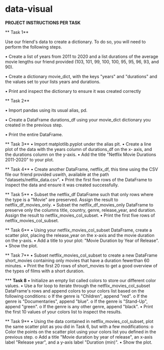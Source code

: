 # data-visual
**PROJECT INSTRUCTIONS PER TASK**

**                Task 1**

Use our friend's data to create a dictionary. To do so, you will need to perform the following steps.

• Create a list of years from 2011 to 2020 and a list durations of the average movie lengths our friend provided (103, 101, 99, 100, 100, 95, 95, 96, 93, and 90).

• Create a dictionary movie_dict, with the keys "years" and "durations" and the values set to your lists years and durations.

• Print and inspect the dictionary to ensure it was created correctly

**                Task 2**

• Import pandas using its usual alias, pd.

• Create a DataFrame durations_df using your movie_dict dictionary you created in the previous step.

• Print the entire DataFrame.

**                Task 3**
• Import matplotlib.pyplot under the alias plt.
• Create a line plot of the data with the years column of durations_df on the x- axis, and the durations column on the y-axis.
• Add the title "Netflix Movie Durations 2011-2020" to your plot.

**                Task 4**
• Create another DataFrame, netflix_df, this time using the CSV file our friend provided uswith, available at the path "datasets/netflix_data.csv".
• Print the first five rows of the DataFrame to inspect the data and ensure it was created successfully.

**                Task 5**
• Subset the netflix_df DataFrame such that only rows where the type is a "Movie" are preserved. Assign the result to netflix_df_movies_only.
• Subset the netflix_df_movies_only DataFrame to preserve only the columns title, country, genre, release_year, and duration. Assign the result to netflix_movies_col_subset.
• Print the first five rows of netflix_movies_col_subset.

**                Task 6**
• Using your netflix_movies_col_subset DataFrame, create a scatter plot, placing  the release_year on the x-axis and the movie duration on the y-axis.
• Add a title to your plot: "Movie Duration by Year of Release".
• Show the plot.

**                Task 7**
• Subset netflix_movies_col_subset to create a new DataFrame short_movies containing only movies that have a duration fewerthan 60 minutes.
• Print the first 20 rows of short_movies to get a good overview of the types of films with a short duration.

***                **Task 8**
• Initialize an empty list called colors to store our different color values.
• Use a for loop to iterate through the netflix_movies_col_subset DataFrame's rows and append colors to your colors list based on the following conditions:
o If the genre is "Children", append "red".
o If the genre is "Documentaries", append "blue".
o If the genre is "Stand-Up", append "green".
o If the genre is any other genre, append "black".
• Print the first 10 values of your colors list to inspect the results.


**                Task 9**
• Using the data contained in netflix_movies_col_subset, plot the same scatter plot as you did in Task 6, but with a few modifications:
o Color the points on the scatter plot using your colors list you defined in the previous step.
o Add a title "Movie duration by year of release", an x-axis label "Release year", and a y-axis label "Duration (min)". 
• Show the plot.


